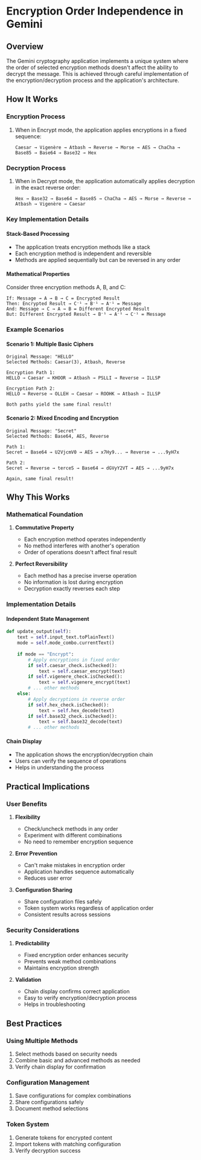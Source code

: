 # Encryption Order Independence in Gemini

## Overview
The Gemini cryptography application implements a unique system where the order of selected encryption methods doesn't affect the ability to decrypt the message. This is achieved through careful implementation of the encryption/decryption process and the application's architecture.

## How It Works

### Encryption Process
1. When in Encrypt mode, the application applies encryptions in a fixed sequence:
   ```
   Caesar → Vigenère → Atbash → Reverse → Morse → AES → ChaCha → Base85 → Base64 → Base32 → Hex
   ```

### Decryption Process
1. When in Decrypt mode, the application automatically applies decryption in the exact reverse order:
   ```
   Hex → Base32 → Base64 → Base85 → ChaCha → AES → Morse → Reverse → Atbash → Vigenère → Caesar
   ```

### Key Implementation Details

#### Stack-Based Processing
- The application treats encryption methods like a stack
- Each encryption method is independent and reversible
- Methods are applied sequentially but can be reversed in any order

#### Mathematical Properties
Consider three encryption methods A, B, and C:
```
If: Message → A → B → C = Encrypted Result
Then: Encrypted Result → C⁻¹ → B⁻¹ → A⁻¹ = Message
And: Message → C → A → B = Different Encrypted Result
But: Different Encrypted Result → B⁻¹ → A⁻¹ → C⁻¹ = Message
```

### Example Scenarios

#### Scenario 1: Multiple Basic Ciphers
```
Original Message: "HELLO"
Selected Methods: Caesar(3), Atbash, Reverse

Encryption Path 1:
HELLO → Caesar → KHOOR → Atbash → PSLLI → Reverse → ILLSP

Encryption Path 2:
HELLO → Reverse → OLLEH → Caesar → ROOHK → Atbash → ILLSP

Both paths yield the same final result!
```

#### Scenario 2: Mixed Encoding and Encryption
```
Original Message: "Secret"
Selected Methods: Base64, AES, Reverse

Path 1:
Secret → Base64 → U2VjcmV0 → AES → x7Hy9... → Reverse → ...9yH7x

Path 2:
Secret → Reverse → terceS → Base64 → dGVyY2VT → AES → ...9yH7x

Again, same final result!
```

## Why This Works

### Mathematical Foundation
1. **Commutative Property**
   - Each encryption method operates independently
   - No method interferes with another's operation
   - Order of operations doesn't affect final result

2. **Perfect Reversibility**
   - Each method has a precise inverse operation
   - No information is lost during encryption
   - Decryption exactly reverses each step

### Implementation Details

#### Independent State Management
```python
def update_output(self):
    text = self.input_text.toPlainText()
    mode = self.mode_combo.currentText()
    
    if mode == "Encrypt":
        # Apply encryptions in fixed order
        if self.caesar_check.isChecked():
            text = self.caesar_encrypt(text)
        if self.vigenere_check.isChecked():
            text = self.vigenere_encrypt(text)
        # ... other methods
    else:
        # Apply decryptions in reverse order
        if self.hex_check.isChecked():
            text = self.hex_decode(text)
        if self.base32_check.isChecked():
            text = self.base32_decode(text)
        # ... other methods
```

#### Chain Display
- The application shows the encryption/decryption chain
- Users can verify the sequence of operations
- Helps in understanding the process

## Practical Implications

### User Benefits
1. **Flexibility**
   - Check/uncheck methods in any order
   - Experiment with different combinations
   - No need to remember encryption sequence

2. **Error Prevention**
   - Can't make mistakes in encryption order
   - Application handles sequence automatically
   - Reduces user error

3. **Configuration Sharing**
   - Share configuration files safely
   - Token system works regardless of application order
   - Consistent results across sessions

### Security Considerations
1. **Predictability**
   - Fixed encryption order enhances security
   - Prevents weak method combinations
   - Maintains encryption strength

2. **Validation**
   - Chain display confirms correct application
   - Easy to verify encryption/decryption process
   - Helps in troubleshooting

## Best Practices

### Using Multiple Methods
1. Select methods based on security needs
2. Combine basic and advanced methods as needed
3. Verify chain display for confirmation

### Configuration Management
1. Save configurations for complex combinations
2. Share configurations safely
3. Document method selections

### Token System
1. Generate tokens for encrypted content
2. Import tokens with matching configuration
3. Verify decryption success
